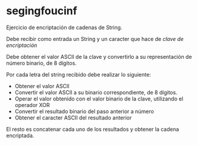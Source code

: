 segingfoucinf
=============

Ejercicio de encriptación de cadenas de String.

Debe recibir como entrada un String y un caracter que hace de _clave de encriptación_

Debe obtener el valor ASCII de la clave y convertirlo a su representación de número binario, de 8 dígitos.

Por cada letra del string recibido debe realizar lo siguiente:
* Obtener el valor ASCII
* Convertir el valor ASCII a su binario correspondiente, de 8 dígitos.
* Operar el valor obtenido con el valor binario de la clave, utilizando el operador XOR
* Convertir el resultado binario del paso anterior a número
* Obtener el caracter ASCII del resultado anterior

El resto es concatenar cada uno de los resultados y obtener la cadena encriptada.

